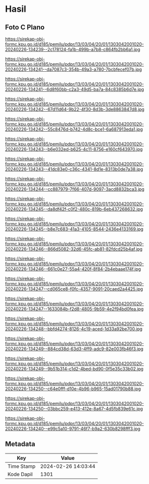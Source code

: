 # Hasil

## Foto C Plano

https://sirekap-obj-formc.kpu.go.id/d185/pemilu/pdpr/13/03/04/20/01/1303042001020-20240226-134239--2c178124-fa1b-499b-a7b8-c864fb2bb6a1.jpg

https://sirekap-obj-formc.kpu.go.id/d185/pemilu/pdpr/13/03/04/20/01/1303042001020-20240226-134241--da7087c3-354b-49a3-a780-7bcbfecef07b.jpg

https://sirekap-obj-formc.kpu.go.id/d185/pemilu/pdpr/13/03/04/20/01/1303042001020-20240226-134241--6d8f60bb-c2a3-49d5-ba7a-84c8385b6d7e.jpg

https://sirekap-obj-formc.kpu.go.id/d185/pemilu/pdpr/13/03/04/20/01/1303042001020-20240226-134242--67d11d64-9b22-4f30-8d3b-3de8863847d8.jpg

https://sirekap-obj-formc.kpu.go.id/d185/pemilu/pdpr/13/03/04/20/01/1303042001020-20240226-134242--55c8476d-b742-4d8c-bce1-6a687913eda1.jpg

https://sirekap-obj-formc.kpu.go.id/d185/pemilu/pdpr/13/03/04/20/01/1303042001020-20240226-134243--b6e032ed-b625-4c11-8756-e160cf643970.jpg

https://sirekap-obj-formc.kpu.go.id/d185/pemilu/pdpr/13/03/04/20/01/1303042001020-20240226-134243--41dc83e0-c36c-4341-8d1e-8313b0de7a38.jpg

https://sirekap-obj-formc.kpu.go.id/d185/pemilu/pdpr/13/03/04/20/01/1303042001020-20240226-134244--cc887979-7f66-407d-9097-3acd8832bca3.jpg

https://sirekap-obj-formc.kpu.go.id/d185/pemilu/pdpr/13/03/04/20/01/1303042001020-20240226-134245--da8df42f-c0f2-480c-819b-6eb437268632.jpg

https://sirekap-obj-formc.kpu.go.id/d185/pemilu/pdpr/13/03/04/20/01/1303042001020-20240226-134245--b8e7c683-41a3-4105-8544-2436e4133169.jpg

https://sirekap-obj-formc.kpu.go.id/d185/pemilu/pdpr/13/03/04/20/01/1303042001020-20240226-134246--866d5082-32d6-45fc-ab81-82fdcd25b4af.jpg

https://sirekap-obj-formc.kpu.go.id/d185/pemilu/pdpr/13/03/04/20/01/1303042001020-20240226-134246--661c0e27-55a4-420f-8f84-2b4ebaae174f.jpg

https://sirekap-obj-formc.kpu.go.id/d185/pemilu/pdpr/13/03/04/20/01/1303042001020-20240226-134247--cd065ce8-f0fc-4357-9091-20caed2a4425.jpg

https://sirekap-obj-formc.kpu.go.id/d185/pemilu/pdpr/13/03/04/20/01/1303042001020-20240226-134247--1633084b-f2d8-4805-9b59-4e2f94bd0fea.jpg

https://sirekap-obj-formc.kpu.go.id/d185/pemilu/pdpr/13/03/04/20/01/1303042001020-20240226-134248--bbfd4274-8126-4c19-aced-1d33a92be700.jpg

https://sirekap-obj-formc.kpu.go.id/d185/pemilu/pdpr/13/03/04/20/01/1303042001020-20240226-134249--884cd38d-63d3-4ff9-adc9-82e003fb46f3.jpg

https://sirekap-obj-formc.kpu.go.id/d185/pemilu/pdpr/13/03/04/20/01/1303042001020-20240226-134249--9b51b314-c1d2-4bed-bd90-0f5e35c33b02.jpg

https://sirekap-obj-formc.kpu.go.id/d185/pemilu/pdpr/13/03/04/20/01/1303042001020-20240226-134250--c64e0fff-d10e-4b96-b965-15ad01790b88.jpg

https://sirekap-obj-formc.kpu.go.id/d185/pemilu/pdpr/13/03/04/20/01/1303042001020-20240226-134250--03bbc259-e413-412e-8a67-4d5fb839e61c.jpg

https://sirekap-obj-formc.kpu.go.id/d185/pemilu/pdpr/13/03/04/20/01/1303042001020-20240226-134240--e99c5a10-9791-46f7-b9a2-630b8298fff3.jpg


## Metadata

| Key        | Value               |
| ---------- | ------------------- |
| Time Stamp | 2024-02-26 14:03:44 |
| Kode Dapil | 1301                |



